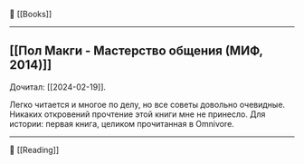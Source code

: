 🔗 [[Books]]

----
## [[Пол Макги - Мастерство общения (МИФ, 2014)]]
Дочитал: [[2024-02-19]].

Легко читается и многое по делу, но все советы довольно очевидные. Никаких откровений прочтение этой книги мне не принесло. Для истории: первая книга, целиком прочитанная в Omnivore.


----
📂 [[Reading]]